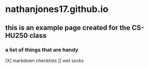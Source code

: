 # nathanjones17.github.io
## this is an example page created for the CS-HU250 class
### a list of things that are handy
[X] markdown checklists
[] wet socks

